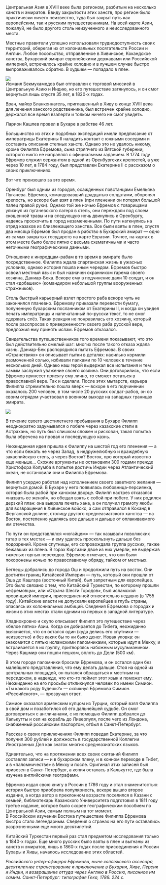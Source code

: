 Центральная Азия в XVIII веке была регионом, разбитым на несколько ханств и эмиратов. Ввиду закрытости этих ханств, про регион было практически ничего неизвестно, туда был закрыт путь как европейским, так и русским путешественникам. На всей карте Азии, пожалуй, не было другого столь неизученного и неисследованного места.

Местные правители успешно использовали труднодоступность своих территорий, оберегая их от колониальных посягательств России и Англии. Любое посольство, отправленное в Хивинское, Кокандское ханства, Бухарский эмират европейскими державами или Российской империей, встречалось крайне холодно и в лучшем случае быстро выпроваживалось обратно. В худшем — попадало в плен.

![](https://assets.discours.io/unsafe/900x/production/image/1aa971d0-a54c-11e8-bfc7-9b5979ddfe3f.jpeg)  
Исмаил Бекмухамедов был отправлен с торговой миссией в Центральную Азию и Индию, но его путешествие затянулось, и он смог вернуться лишь спустя 35 лет, в 1820-х годах. 

Врач, майор Бланкеннагель, приглашенный в Хиву в конце XVIII века для лечения ханского родственника, был встречен крайне холодно, держался все время взаперти и толком ничего не смог увидеть. 

Ларион Кашлев провел в Бухаре в рабстве 46 лет. 

Большинство из этих и подобных экспедиций имели предписание от императрицы Екатерины II наладить контакт с южными соседями и составить описания степных ханств. Однако это не удалось никому, кроме Филиппа Ефремова, сына стряпчего из Вятской губернии, которого никто не направлял с официальным заданием. В 1774 году Ефремов служил сержантом в одной из Оренбургских крепостей, а уже через 10 лет, в 1784 году, был представлен Екатерине II с рассказом о своих приключениях.

Вот что произошло за это время.

Оренбург был одним из городов, осажденных повстанцами Емельяна Пугачева. Ефремов, командовавший двадцатью солдатами, оборонял крепость, но вскоре был взят в плен (при пленении он потерял большой палец правой руки). Однако той же ночью Ефремов с товарищами улизнул из пугачевского лагеря в степь, они переждали под слоем скошенной травы и на следующую ночь двинулись к Оренбургу, надеясь проскочить в город незамеченными. По пути наткнулись на отряд казахов из близлежащего ханства. Все были взяты в плен, спустя два месяца Ефремов был продан в рабство в Бухарский эмират — одно из самых закрытых государств на карте Евразии. Точнее, на картах в этом месте было белое пятно с весьма схематичными и часто неточными географическими данными.

Отношение к инородцам-рабам в то время в эмирате было посредственное. Филиппа ждала спартанская жизнь в ужасных условиях, однако история пошла иным чередом. Ефремов быстро освоил местный язык и был назначен охранником гарема своего хозяина, Даниар-Бека. Вскоре ему в подчинение дали 10 солдат, и он стал «добашею» (командиром небольшой группы вооруженных стражников).

Столь быстрый карьерный взлет простого раба вскоре чуть не закончился плачевно. Ефремову приказали перевести бумагу, полученную бухарским посланником от Екатерины II, и когда он увидел печать императрицы и напечатанный по-русски текст, то не смог сдержать слёз. Такая реакция не понравилась его хозяину, который после расспросов о приверженности своего раба русской вере, предложил ему принять ислам. Ефремов отказался.

Свидетельства путешественников того времени показывают, что это был действительно смелый шаг: многих после такого отказа ждала казнь. Даниар-Бек распорядился пытать Ефремова. В своих «Странствиях» он описывает пытки в деталях: насильно кормили размоченной солью, избивали палками по 10 человек в течение нескольких дней. Однако наш герой выдержал все испытания и тем самым заслужил уважение своего хозяина. Они договорились, что если Ефремов принесет присягу ему лично, то сможет остаться в православной вере. Так и сделали. После этих мытарств, карьера Филиппа стремительно пошла вверх — вскоре в его подчинении оказалось 200 человек, в том числе 20 русских солдат-рабов, он со своим отрядом участвовал в военном выходе на западных границах эмирата. 

![](https://assets.discours.io/unsafe/900x/production/image/1b1a5c10-a54c-11e8-bfc7-9b5979ddfe3f.jpeg)

В течение своего шестилетнего пребывания в Бухаре Филипп неоднократно задумывался о побеге через казахские степи в Астрахань, но путь был слишком сложен и рискован, такая попытка была обречена на провал и последующую казнь. 

Неожиданная идея пришла к Филиппу на шестой год его пленения — а что если бежать не через Запад, в недружелюбную и враждебную закаспийскую степь, а через Восток? Восток, про который известно еще меньше… Схожие аргументы не остановили 300 годами прежде Христофора Колумба в попытке достичь Индии через Атлантический океан, не остановили они и Филиппа Ефремова. 

Филипп усердно работал над исполнением своего заветного желания — вернуться домой. В Бухаре у него появилась любовница-персиянка, которая была рабой при ханском дворце. Филипп наотрез отказался «назвать ее женой», но обещал взять с собой при побеге. У них родился дерзкий план: она выкрала печать хана, а он получил грамоту якобы для возвращения в Хивинское войско, а сам отправился в Коканд в Ферганской долине, столицу другого среднеазиатского ханства — на Восток, постепенно удаляясь все дальше и дальше от оплакиваемого им отечества. 

По пути он представлялся «ногайцем» — так называли поволжских татар в тех местах — и ему удалось проскользнуть дальше без подозрений. Кроме спутницы, его сопровождала группа русских, также бежавших из плена. В горах Киргизии двое из них умерли, не выдержав тяжелых горных переходов. Ефремов отмечает, что они были похоронены ночью по православному обряду, тайком от местных.

Беглецы добрались до города Ош и продолжили путь на восток. Они достигли границ Китайской Империи — путь, который они прошли от Оша до Кашгара (восточный Китай), был запретным для европейцев. Это было связано с тем, что Китайский Туркестан, по которому прошли «ефремовцы», или «Страна Шести Городов», был исламской провинцией империи, присоединенной относительно недавно (в 1755 году). Китайские власти не допускали европейцев в глубь страны, опасаясь их колониальных амбиций. Сведения Ефремова о городах и жизни в этих местах стали одними из первых в западной литературе. 

Хладнокровно и скупо описывает Филипп это путешествие через «белое пятно» Азии. Когда он добирается до Тибета, неожиданно выясняется, что он остался один (куда делись его спутники — неизвестно) и без каких бы то ни было денег. Новая уловка: он знакомится с пятью исламскими паломниками, которые идут в Мекку, и встраивается в их группу, притворяясь набожным мусульманином. Через Кашмир они пошли пешком, вплоть до Дели (500 км).

В этом городе паломники бросили Ефремова, и он остался один без малейшего представления, что ему делать дальше. Стоя на одной из центральных площадей, он пытался обращаться к местным на персидском, в надежде, что кто-то поймет этот язык и поможет ему. Неожиданно на его просьбы откликнулся человек по имени Симион. «Ты какого роду будешь?» — окликнул Ефремова Симион. «Российского», — прозвучал ответ.

Симион оказался армянским купцом из Турции, который взял Филиппа в свой дом и позаботился об его дальнейшей судьбе. Он смог договориться с англичанами, с их помощью Филипп добрался до Калькутты и сел на корабль до Ливерпуля, после чего из Лондона, снабженный российским паспортом, отбыл в Санкт-Петербург.

Рассказ о своих приключениях Филипп поведал Екатерине, за что получил 300 рублей и должность в государственной Коллегии Иностранных Дел как знаток многих среднеазиатских языков.

Удивительно, что на протяжении всех своих скитаний Филипп составлял записи — и в бухарском плену, и в конном переходе в Тибет, и в «паломничестве» в Мекку и после. Оригинал этих записей был привезен в Санкт-Петербург, а копия осталась в Калькутте, где была изучена английскими географами.

Ефремов издал свою книгу в России в 1786 году и стал знаменитостью: история быстро приобрела популярность, вскоре вышло второе издание, а когда автор в преклонном возрасте поселился в Казани с семьей, библиотекарь Казанского Университета подготовил в 1811 году третье издание, которое было скорее географическим пособием по Центральной Азии, самым полным на тот момент.   
В Российском изучении Востока путешествие Филиппа Ефремова быстро стало легендарным. Сведения о странах на его пути оставались разрозненными еще много десятилетий.

Китайский Туркестан первый раз стал предметом исследования только в 1840-х годах. Еще много русских было взяты в плен и выгнаны из ханств и эмиратов, лишь в 1860-х годах после присоединения к России Бухары и Хивы, началось исследование этих областей. 

_Российского унтер-офицера Ефремова, ныне коллежского ассесора, десятилетнее странствование и приключение в Бухарии, Хиве, Персии и Индии, и возвращение оттуда через Англию в Россию, писанное им самим. Санкт-Петербург: типография Гека, 1786. 224 с._

